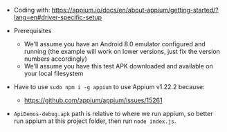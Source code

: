 * Coding with: https://appium.io/docs/en/about-appium/getting-started/?lang=en#driver-specific-setup
* Prerequisites
  * We'll assume you have an Android 8.0 emulator configured and running (the example will work on lower versions, just fix the version numbers accordingly)
  * We'll assume you have this test APK downloaded and available on your local filesystem

* Have to use ```sudo npm i -g appium``` to use Appium v1.22.2 because: 
  * https://github.com/appium/appium/issues/15261
* ```ApiDemos-debug.apk``` path is relative to where we run appium, so better run appium at this project folder, then run ```node index.js```.